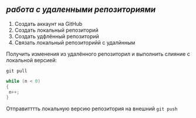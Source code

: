 ## *работа с удаленными репозиториями*
1. Создать аккаунт на GitHub
2. Создать локальный репозиторий
3. Создать удфлённый репозиторий 
4. Связать локальный репозиторийй с удалйнным

Получить изменения из  удалённого репозиторил и выполнить слияние с локальной версией:

```
git pull 
```

```C#
while (n < 0)
{
 n++;
}
```
Отправитттть локальную версию репозитория на внешний `git push`
